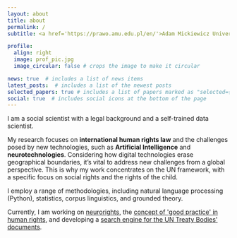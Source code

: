 ```yaml
---
layout: about
title: about
permalink: /
subtitle: <a href='https://prawo.amu.edu.pl/en/'>Adam Mickiewicz University</a> | l.szoszkiewicz@amu.edu.pl

profile:
  align: right
  image: prof_pic.jpg
  image_circular: false # crops the image to make it circular

news: true  # includes a list of news items
latest_posts:  # includes a list of the newest posts
selected_papers: true # includes a list of papers marked as "selected={true}"
social: true  # includes social icons at the bottom of the page
---
```


I am a social scientist with a legal background and a self-trained data scientist.

My research focuses on <strong>international human rights law</strong> and the challenges posed by new technologies, such as <strong>Artificial Intelligence</strong> and <strong>neurotechnologies</strong>. Considering how digital technologies erase geographical boundaries, it’s vital to address new challenges from a global perspective. This is why my work concentrates on the UN framework, with a specific focus on social rights and the rights of the child.

I employ a range of methodologies, including natural language processing (Python), statistics, corpus linguistics, and grounded theory.

Currently, I am working on <a href="https://lszoszk.github.io/projects/neurorights/">neurorights</a>, the <a href="https://lszoszk.github.io/projects/goodpractices/">concept of 'good practice' in human rights</a>, and developing a <a href="https://lszoszk.github.io/projects/generalcomments/">search engine for the UN Treaty Bodies' documents</a>.
